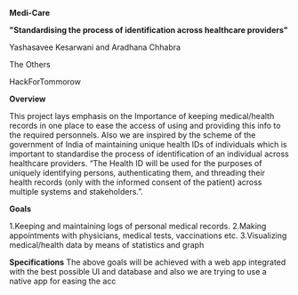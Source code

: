 **Medi-Care**

**"Standardising the process of identification across healthcare providers"**

Yashasavee Kesarwani and Aradhana Chhabra

The Others

HackForTommorow

**Overview**

This project lays emphasis on the Importance of keeping medical/health records in one place to ease the access of using and providing this info to the required personnels. Also we are inspired by the scheme of the government of India of maintaining unique health IDs of individuals  which is important to standardise the process of identification of an individual across healthcare providers. “The Health ID will be used for the purposes of uniquely identifying persons, authenticating them, and threading their health records (only with the informed consent of the patient) across multiple systems and stakeholders.”.

**Goals**

1.Keeping and maintaining logs of personal medical records.
2.Making appointments with physicians, medical tests, vaccinations etc.
3.Visualizing medical/health data by means of statistics and graph


**Specifications**
The above goals will be achieved with a web app integrated with the best possible UI and database and also we are trying to use a native app for easing the acc
